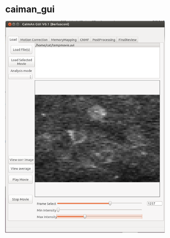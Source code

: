 # caiman_gui


![alt text](https://raw.githubusercontent.com/catubc/caiman_gui/master/caiman_gui_V0.1.png)
